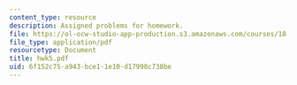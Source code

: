 ```yaml
---
content_type: resource
description: Assigned problems for homework.
file: https://ol-ocw-studio-app-production.s3.amazonaws.com/courses/18-994-seminar-in-geometry-fall-2004/6f152c75a943bce11e10d17998c738be_hwk5.pdf
file_type: application/pdf
resourcetype: Document
title: hwk5.pdf
uid: 6f152c75-a943-bce1-1e10-d17998c738be
---
```

